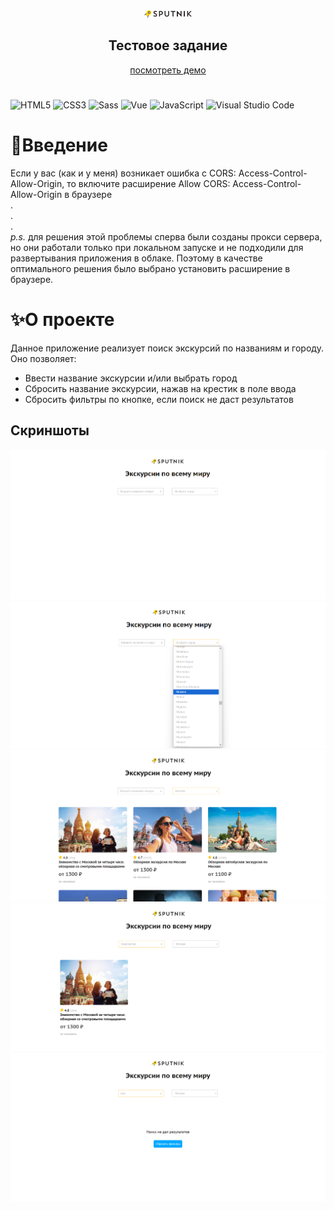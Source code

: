 <p align="center">
  <img style="width: 15%" src="/src/assets/logo.png">
  <h2 align="center"><b>Тестовое задание</b></h2>
   <p align="center">
          <a align="center" href="https://sputnik8-opal.vercel.app/">посмотреть демо</a>
       <br />
  </p>
</p>

# 
![HTML5](https://img.shields.io/badge/html5-%23E34F26.svg?style=for-the-badge&logo=html5&logoColor=white)
![CSS3](https://img.shields.io/badge/css3-%231572B6.svg?style=for-the-badge&logo=css3&logoColor=white)
![Sass](https://img.shields.io/badge/sass-%23CC6699.svg?style=for-the-badge&logo=sass&logoColor=white)
![Vue](https://img.shields.io/badge/vue-%234FC08D.svg?style=for-the-badge&logo=vuedotjs&logoColor=white)
![JavaScript](https://img.shields.io/badge/javascript-%23323330.svg?style=for-the-badge&logo=javascript&logoColor=%23F7DF1E)
![Visual Studio Code](https://img.shields.io/badge/Visual%20Studio%20Code-0078d7.svg?style=for-the-badge&logo=visual-studio-code&logoColor=white)


# 🔎Введение
Если у вас (как и у меня) возникает ошибка с CORS: Access-Control-Allow-Origin, то включите расширение Allow CORS: Access-Control-Allow-Origin в браузере <br/>
.  <br/>
.  <br/>
.  <br/>
<i>p.s.</i> для решения этой проблемы сперва были созданы прокси сервера, но они работали только при локальном запуске и не подходили для развертывания приложения в облаке. 
Поэтому в качестве оптимального решения было выбрано установить расширение в браузере. 

# ✨О проекте
Данное приложение реализует поиск экскурсий по названиям и городу. Оно позволяет:
- Ввести название экскурсии и/или выбрать город
- Сбросить название экскурсии, нажав на крестик в поле ввода
- Сбросить фильтры по кнопке, если поиск не даст результатов

## Скриншоты
<img src="src/assets/screenshots/main.png">
<img src="src/assets/screenshots/city.png">
<img src="src/assets/screenshots/sort.png">
<img src="src/assets/screenshots/search.png">
<img src="src/assets/screenshots/reset.png">


